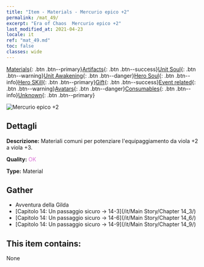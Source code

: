 ```yaml
---
title: "Item - Materials - Mercurio epico +2"
permalink: /mat_49/
excerpt: "Era of Chaos  Mercurio epico +2"
last_modified_at: 2021-04-23
locale: it
ref: "mat_49.md"
toc: false
classes: wide
---
```

 [Materials](/ItemsIT/){: .btn .btn--primary}[Artifacts](/ItemsIT/Artifacts/){: .btn .btn--success}[Unit Soul](/ItemsIT/UnitSoul/){: .btn .btn--warning}[Unit Awakening](/ItemsIT/UnitAwakening/){: .btn .btn--danger}[Hero Soul](/ItemsIT/HeroSoul/){: .btn .btn--info}[Hero SKill](/ItemsIT/HeroSkill/){: .btn .btn--primary}[Gift](/ItemsIT/Gift/){: .btn .btn--success}[Event related](/ItemsIT/Events/){: .btn .btn--warning}[Avatars](/ItemsIT/Avatars/){: .btn .btn--danger}[Consumables](/ItemsIT/Consumables/){: .btn .btn--info}[Unknown](/ItemsIT/Unknown/){: .btn .btn--primary}

 ![Mercurio epico +2](/images/t/i_cailiao_shuiyin2.png)

## Dettagli
 **Descrizione:** Materiali comuni per potenziare l'equipaggiamento da viola +2 a viola +3.

 **Quality:** <span style="color: #DA70D6">OK</span>

 **Type:** Material

## Gather

*    Avventura della Gilda 
*    [Capitolo 14: Un passaggio sicuro -> 14-3](/it/Main Story/Chapter 14_3/) 
*    [Capitolo 14: Un passaggio sicuro -> 14-6](/it/Main Story/Chapter 14_6/) 
*    [Capitolo 14: Un passaggio sicuro -> 14-9](/it/Main Story/Chapter 14_9/) 

## This item contains:

  None

